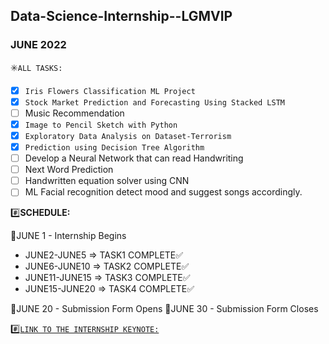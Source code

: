 ## Data-Science-Internship--LGMVIP
### JUNE 2022
✳️`ALL TASKS:`
- [x] `Iris Flowers Classification ML Project`
- [x] `Stock Market Prediction and Forecasting Using Stacked LSTM`
- [ ] Music Recommendation
- [x] `Image to Pencil Sketch with Python`
- [x] `Exploratory Data Analysis on Dataset-Terrorism`
- [x] `Prediction using Decision Tree Algorithm`
- [ ] Develop a Neural Network that can read Handwriting
- [ ] Next Word Prediction
- [ ] Handwritten equation solver using CNN
- [ ] ML Facial recognition detect mood and suggest songs accordingly.

#️⃣**SCHEDULE:**

📢JUNE 1 - Internship Begins

- JUNE2-JUNE5 ⇒ TASK1 COMPLETE✅
- JUNE6-JUNE10 ⇒ TASK2 COMPLETE✅
- JUNE11-JUNE15 ⇒ TASK3 COMPLETE✅
- JUNE15-JUNE20 ⇒ TASK4 COMPLETE✅

📢JUNE 20 - Submission Form Opens
📢JUNE 30 - Submission Form Closes

#️⃣[`LINK TO THE INTERNSHIP KEYNOTE:`](http://shorturl.at/qrsDF)
